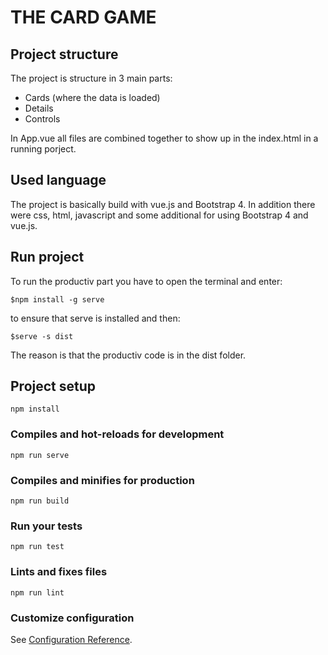 # THE CARD GAME 


## Project structure

The project is structure in 3 main parts:
* Cards (where the data is loaded)
* Details
* Controls

In App.vue all files are combined together to show up in the index.html in a running porject.

## Used language

The project is basically build with vue.js and Bootstrap 4. In addition there were css, html, javascript and some additional for using Bootstrap 4 and vue.js. 

## Run project

To run the productiv part you have to open the terminal and enter:
```
$npm install -g serve
```

to ensure that serve is installed and then: 
```
$serve -s dist
```
The reason is that the productiv code is in the dist folder.

## Project setup
```
npm install
```

### Compiles and hot-reloads for development
```
npm run serve
```

### Compiles and minifies for production
```
npm run build
```

### Run your tests
```
npm run test
```

### Lints and fixes files
```
npm run lint
```

### Customize configuration
See [Configuration Reference](https://cli.vuejs.org/config/).
